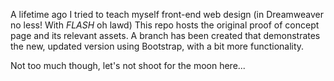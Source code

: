 A lifetime ago I tried to teach myself front-end web design (in Dreamweaver no less! With *FLASH* oh lawd) This repo hosts the original proof of concept page and its relevant assets. A branch has been created that demonstrates the new, updated version using Bootstrap, with a bit more functionality. 

Not too much though, let's not shoot for the moon here...
